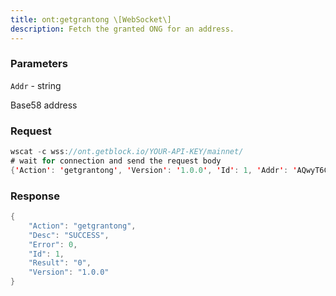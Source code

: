 ```yaml
---
title: ont:getgrantong \[WebSocket\]
description: Fetch the granted ONG for an address.
---
```


### Parameters


`Addr` - string

Base58 address

### Request

``` java
wscat -c wss://ont.getblock.io/YOUR-API-KEY/mainnet/ 
# wait for connection and send the request body 
{'Action': 'getgrantong', 'Version': '1.0.0', 'Id': 1, 'Addr': 'AQwyT6CWUNn8yKVdXpvi7wwWtEJnqri7vW'}
```

###  Response

``` java
{
    "Action": "getgrantong",
    "Desc": "SUCCESS",
    "Error": 0,
    "Id": 1,
    "Result": "0",
    "Version": "1.0.0"
}
```

